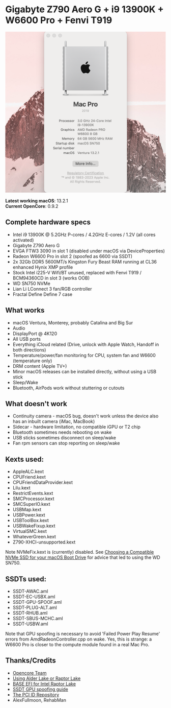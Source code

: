 # Gigabyte Z790 Aero G + i9 13900K + W6600 Pro + Fenvi T919

![about-this-mac](https://raw.githubusercontent.com/kilinrax/gigabyte-z790-aero-g-efi/main/about-this-mac.png)

**Latest working macOS**: 13.2.1
<br>
**Current OpenCore**: 0.9.2

## Complete hardware specs
- Intel i9 13900K @ 5.2GHz P-cores / 4.2GHz E-cores / 1.2V (all cores activated)
- Gigabyte Z790 Aero G
- EVGA FTW3 3090 in slot 1 (disabled under macOS via DeviceProperties)
- Radeon W6600 Pro in slot 2 (spoofed as 6600 via SSDT)
- 2x 32Gb DDR5 5600MT/s Kingston Fury Beast RAM running at CL36 enhanced Hynix XMP profile
- Stock Intel i225-V Wifi/BT unused, replaced with Fenvi T919 / BCM94360CD in slot 3 (works OOB)
- WD SN750 NVMe
- Lian Li LConnect 3 fan/RGB controller
- Fractal Define Define 7 case

## What works
- macOS Ventura, Monterey, probably Catalina and Big Sur
- Audio
- DisplayPort @ 4K120
- All USB ports
- Everything iCloud related (Drive, unlock with Apple Watch, Handoff in both directions)
- Temperature/power/fan monitoring for CPU, system fan and W6600 (temperature only)
- DRM content (Apple TV+)
- Minor macOS releases can be installed directly, without using a USB stick
- Sleep/Wake
- Bluetooth, AirPods work without stuttering or cutouts

## What doesn't work
- Continuity camera - macOS bug, doesn't work unless the device also has an inbuilt camera (iMac, MacBook)
- Sidecar - hardware limitation, no compatible iGPU or T2 chip
- Bluetooth sometimes needs rebooting on wake
- USB sticks sometimes disconnect on sleep/wake
- Fan rpm sensors can stop reporting on sleep/wake

## Kexts used:
- AppleALC.kext
- CPUFriend.kext
- CPUFriendDataProvider.kext
- Lilu.kext
- RestrictEvents.kext
- SMCProcessor.kext
- SMCSuperIO.kext
- USBMap.kext
- USBPower.kext
- USBToolBox.kext
- USBWakeFixup.kext
- VirtualSMC.kext
- WhateverGreen.kext
- Z790-XHCI-unsupported.kext

Note NVMeFix.kext is (currently) disabled.  See [Choosing a Compatible NVMe SSD for your macOS Boot Drive](https://www.tonymacx86.com/threads/choosing-a-compatible-nvme-ssd-for-your-macos-boot-drive.323479/) for advice that led to using the WD SN750.

## SSDTs used:
- SSDT-AWAC.aml
- SSDT-EC-USBX.aml
- SSDT-GPU-SPOOF.aml
- SSDT-PLUG-ALT.aml
- SSDT-RHUB.aml
- SSDT-SBUS-MCHC.aml
- SSDT-USBW.aml

Note that GPU spoofing is necessary to avoid 'Failed Power Play Resume' errors from AmdRadeonController.cpp on wake.  Yes, this is strange: a W6600 Pro is closer to the compute module found in a real Mac Pro.

## Thanks/Credits
- [Opencore Team](https://dortania.github.io/getting-started/)
- [Using Alder Lake or Raptor Lake](https://chriswayg.gitbook.io/opencore-visual-beginners-guide/advanced-topics/using-alder-lake)
- [BASE EFI for Intel Raptor Lake](https://github.com/luchina-gabriel/BASE-EFI-INTEL-DESKTOP-13THGEN-RAPTOR-LAKE)
- [SSDT GPU spoofing guide](https://elitemacx86.com/threads/how-to-spoof-graphics-on-macos-intel-amd-nvidia.1008/)
- [The PCI ID Repository](https://pci-ids.ucw.cz/read/PC/1002)
- AlexFullmoon, RehabMan

